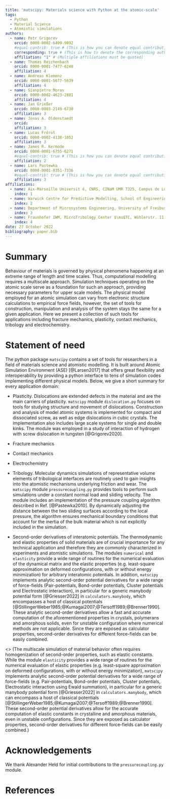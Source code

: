 ```yaml
---
title: 'matscipy: Materials science with Python at the atomic-scale'
tags:
  - Python
  - Material Science
  - Atomistic simulations
authors:
  - name: Petr Grigorev
    orcid: 0000-0002-6409-9092
    #equal-contrib: true # (This is how you can denote equal contributions between multiple authors)
    corresponding: true # (This is how to denote the corresponding author)
    affiliation: "1" # (Multiple affiliations must be quoted)
  - name: Thomas Reichenbach
    orcid: 0000-0001-7477-6248
    affiliation: 4
  - name: Andreas Klemenz
    orcid: 0000-0001-5677-5639
    affiliation: 4
  - name: Gianpietro Moras
    orcid: 0000-0002-4623-2881
    affiliation: 4
  - name: Jan Grießer
    orcid: 0000-0003-2149-6730
    affiliation: 3
  - name: Jonas A. Oldenstaedt
    orcid: 
    affiliation: 3
  - name: Lucas Frérot
    orcid: 0000-0002-4138-1052
    affiliation: 3
  - name: James R. Kermode
    orcid: 0000-0001-6755-6271
    #equal-contrib: true # (This is how you can denote equal contributions between multiple authors)
    affiliation: 2
  - name: Lars Pastewka
    orcid: 0000-0001-8351-7336
    #equal-contrib: true # (This is how you can denote equal contributions between multiple authors)
    affiliation: 3
affiliations:
  - name: Aix-Marseille Universit ́e, CNRS, CINaM UMR 7325, Campus de Luminy, 13288 Marseille, France
    index: 1
  - name: Warwick Centre for Predictive Modelling, School of Engineering, University of Warwick, Coventry CV4 7AL, United Kingdom
    index: 2
  - name: Department of Microsystems Engineering, University of Freiburg, 79110 Freiburg, Germany
    index: 3
  - name: Fraunhofer IWM, MicroTribology Center $\mu$TC, Wöhlerstr. 11, 79108, Freiburg, Germany
    index: 4
date: 27 October 2022
bibliography: paper.bib
---
```


# Summary

Behaviour of materials is governed by physical phenomena happening at an extreme range of length and time scales. Thus, computational modelling requires a multiscale approach. Simulation techniques operating on the atomic scale serve as a foundation for such an approach, providing necessary parameters for upper scale models. The physical model employed for an atomic simulation can vary from electronic structure calculations to empirical force fields, however, the set of tools for construction, manipulation and analysis of the system stays the same for a given application. Here we present a collection of such tools for applications including fracture mechanics, plasticity, contact mechanics, tribology and electrochemistry. 

# Statement of need

The python package `matscipy` contains a set of tools for researchers in a field of materials science and atomistic modelling. It is built around Atomic Simulation Environment (ASE) [@Larsen2017] that offers great flexibility and interoperability by providing a python interface to tens of simulation codes implementing different physical models. Below, we give a short summary for every application domain:

- Plasticity. Dislocations are extended defects in the material and are the main carriers of plasticity. `matscipy` module `dislocation.py` focuses on tools for studying structure and movement of dislocations. Construction and analysis of model atomic systems is implemented for compact and dissociated screw, as well as edge dislocations in cubic crystals. The implementation also includes large scale systems for single and double kinks. The module was employed in a study of interaction of hydrogen with screw dislocation in tungsten [@Grigorev2020].

- Fracture mechanics
- Contact mechanics
- Electrochemistry
- Tribology. Molecular dynamics simulations of representative volume elements of tribological interfaces are routinely used to gain insights into the atomistic mechanisms underlying friction and wear. The `matscipy` module `pressurecoupling.py` provides tools to perform such simulations under a constant normal load and sliding velocity. The module includes an implementation of the pressure coupling algorithm described in Ref. [@Pastewka2010]. By dynamically adjusting the distance between the two sliding surfaces according to the local pressure, the algorithm ensures mechanical boundary conditions that account for the inertia of the bulk material which is not explicitly included in the simulation.
- Second-order derivatives of interatomic potentials. The thermodynamic and elastic properties of solid materials are of crucial importance for any technical application and therefore they are commonly characterized in experiments and atomistic simulations. The modules `numerical` and `elasticity` provide a wide range of routines for the numerical evaluation of the dynamical matrix and the elastic properties (e.g. least-square approximation on deformed configurations, with or without energy minimization) for arbitrary interatomic potentials. In addition, `matscipy` implements analytic second-order potential derivatives for a wide range of force-fields (Pair-potentials, Bond-order potentials, Cluster potentials and Electrostatic interaction), in particular for a generic manybody potential form [@Griesser2022] in `calculators.manybody`, which encompasses a host of classical potentials [@StillingerWeber1985;@Kumagai2007;@Tersoff1989;@Brenner1990]. These analytic second-order derivatives allow a fast and accurate computation of the aforementioned properties in crystals, polymerans and amorphous solids, even for unstable configuration where numerical methods are not applicable. Since they are exposed as calculator properties, second-order derivatives for different force-fields can be easily combined.

<> (The multiscale simulation of material behavior often requires homogenization of second-order properties, such as elastic constants. While the module `elasticity` provides a wide range of routines for the numerical evaluation of elastic properties (e.g. least-square approximation on deformed configurations, with or without energy minimization), `matscipy` implements analytic second-order potential derivatives for a wide range of force-fields (e.g. Pair-potentials, Bond-order potentials, Cluster potentials, Electrostatic interaction using Ewald summation), in particular for a generic manybody potential form [@Griesser2022] in `calculators.manybody`, which can encompass a host of classical potentials [@StillingerWeber1985;@Kumagai2007;@Tersoff1989;@Brenner1990]. These second-order potential derivatives allow for the accurate computation of elastic constants in crystalline and amorphous materials, even in unstable configurations. Since they are exposed as calculator properties, second-order derivatives for different force-fields can be easily combined.)

# Acknowledgements
We thank Alexander Held for initial contributions to the `pressurecoupling.py` module.

# References
